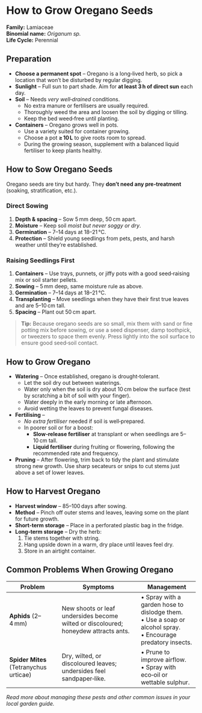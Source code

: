 # How to Grow Oregano Seeds

**Family:** Lamiaceae  
**Binomial name:** _Origanum sp._  
**Life Cycle:** Perennial  

## Preparation

- **Choose a permanent spot** – Oregano is a long‑lived herb, so pick a location that won’t be disturbed by regular digging.  
- **Sunlight** – Full sun to part shade. Aim for **at least 3 h of direct sun** each day.  
- **Soil** – Needs *very well‑drained* conditions.  
  - No extra manure or fertilisers are usually required.  
  - Thoroughly weed the area and loosen the soil by digging or tilling.  
  - Keep the bed weed‑free until planting.  
- **Containers** – Oregano grows well in pots.  
  - Use a variety suited for container growing.  
  - Choose a pot **≥ 10 L** to give roots room to spread.  
  - During the growing season, supplement with a balanced liquid fertiliser to keep plants healthy.

## How to Sow Oregano Seeds

Oregano seeds are tiny but hardy. They **don’t need any pre‑treatment** (soaking, stratification, etc.).

### Direct Sowing

1. **Depth & spacing** – Sow 5 mm deep, 50 cm apart.  
2. **Moisture** – Keep soil *moist but never soggy or dry*.  
3. **Germination** – 7–14 days at 18–21 °C.  
4. **Protection** – Shield young seedlings from pets, pests, and harsh weather until they’re established.

### Raising Seedlings First

1. **Containers** – Use trays, punnets, or jiffy pots with a good seed‑raising mix or soil starter pellets.  
2. **Sowing** – 5 mm deep, same moisture rule as above.  
3. **Germination** – 7–14 days at 18–21 °C.  
4. **Transplanting** – Move seedlings when they have their first true leaves and are 5–10 cm tall.  
5. **Spacing** – Plant out 50 cm apart.

> **Tip:** Because oregano seeds are so small, mix them with sand or fine potting mix before sowing, or use a seed dispenser, damp toothpick, or tweezers to space them evenly. Press lightly into the soil surface to ensure good seed‑soil contact.  

## How to Grow Oregano

- **Watering** – Once established, oregano is drought‑tolerant.  
  - Let the soil dry out between waterings.  
  - Water only when the soil is dry about 10 cm below the surface (test by scratching a bit of soil with your finger).  
  - Water deeply in the early morning or late afternoon.  
  - Avoid wetting the leaves to prevent fungal diseases.  
- **Fertilising** –  
  - *No extra fertiliser* needed if soil is well‑prepared.  
  - In poorer soil or for a boost:  
    - **Slow‑release fertiliser** at transplant or when seedlings are 5–10 cm tall.  
    - **Liquid fertiliser** during fruiting or flowering, following the recommended rate and frequency.  
- **Pruning** – After flowering, trim back to tidy the plant and stimulate strong new growth. Use sharp secateurs or snips to cut stems just above a set of lower leaves.

## How to Harvest Oregano

- **Harvest window** – 85–100 days after sowing.  
- **Method** – Pinch off outer stems and leaves, leaving some on the plant for future growth.  
- **Short‑term storage** – Place in a perforated plastic bag in the fridge.  
- **Long‑term storage** – Dry the herb:  
  1. Tie stems together with string.  
  2. Hang upside down in a warm, dry place until leaves feel dry.  
  3. Store in an airtight container.

## Common Problems When Growing Oregano

| Problem | Symptoms | Management |
|---------|----------|------------|
| **Aphids** (2–4 mm) | New shoots or leaf undersides become wilted or discoloured; honeydew attracts ants. | • Spray with a garden hose to dislodge them.<br>• Use a soap or alcohol spray.<br>• Encourage predatory insects. |
| **Spider Mites** (Tetranychus urticae) | Dry, wilted, or discoloured leaves; undersides feel sandpaper‑like. | • Prune to improve airflow.<br>• Spray with eco‑oil or wettable sulphur. |

*Read more about managing these pests and other common issues in your local garden guide.*